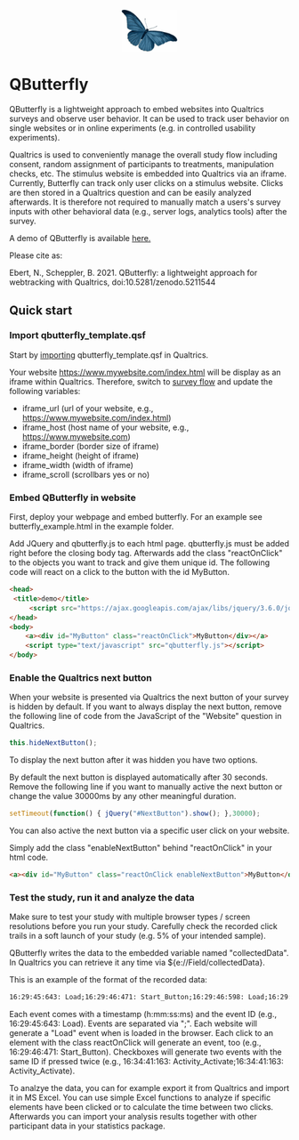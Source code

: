 <p align="center">
    <img src="resources/blue_butterfly.png" alt="Butterfly" width="100px" />
</p>

# QButterfly
QButterfly is a lightweight approach to embed websites into Qualtrics surveys and observe user behavior. It can be used to track user behavior on single websites or in online experiments (e.g. in controlled usability experiments). 

Qualtrics is used to conveniently manage the overall study flow including consent, random assignment of participants to treatments, manipulation checks, etc. The stimulus website is embedded into Qualtrics via an iframe. Currently, Butterfly can track only user clicks on a stimulus website. Clicks are then stored in a Qualtrics question and can be easily analyzed afterwards. It is therefore not required to manually match a users's survey inputs with other behavioral data (e.g., server logs, analytics tools) after the survey.

A demo of QButterfly is available [here.](https://immzhaw.eu.qualtrics.com/jfe/form/SV_887kj9vYpIqnBfU) 

Please cite as:

Ebert, N., Scheppler, B. 2021. QButterfly: a lightweight approach for webtracking with Qualtrics, doi:10.5281/zenodo.5211544

## Quick start

### Import qbutterfly_template.qsf

Start by [importing](https://www.qualtrics.com/support/survey-platform/survey-module/survey-tools/import-and-export-surveys/) qbutterfly_template.qsf in Qualtrics. 

Your website https://www.mywebsite.com/index.html will be display as an iframe within Qualtrics. Therefore, switch to [survey flow](https://www.qualtrics.com/support/survey-platform/survey-module/survey-flow/survey-flow-overview/) and update the following variables:
- iframe_url (url of your website, e.g., https://www.mywebsite.com/index.html)
- iframe_host (host name of your website, e.g., https://www.mywebsite.com)
- iframe_border (border size of iframe)
- iframe_height (height of iframe)
- iframe_width (width of iframe)
- iframe_scroll (scrollbars yes or no)

### Embed QButterfly in website

First, deploy your webpage and embed butterfly. For an example see butterfly_example.html in the example folder.

Add JQuery and qbutterfly.js to each html page. qbutterfly.js must be added right before the closing body tag. Afterwards add the class "reactOnClick" to the objects you want to track and give them unique id. The following code will react on a click to the button with the id MyButton. 

```html
<head>
 <title>demo</title>
     <script src="https://ajax.googleapis.com/ajax/libs/jquery/3.6.0/jquery.min.js"></script>    
</head>
<body>
    <a><div id="MyButton" class="reactOnClick">MyButton</div></a>
    <script type="text/javascript" src="qbutterfly.js"></script>  
</body>
```

### Enable the Qualtrics next button

When your website is presented via Qualtrics the next button of your survey is hidden by default. If you want to always display the next button, remove the following line of code from the JavaScript of the "Website" question in Qualtrics.

```javascript
this.hideNextButton();
```

To display the next button after it was hidden you have two options.

By default the next button is displayed automatically after 30 seconds. Remove the following line if you want to manually active the next button or change the value 30000ms by any other meaningful duration.

```javascript
setTimeout(function() { jQuery("#NextButton").show(); },30000);
```

You can also active the next button via a specific user click on your website.

Simply add the class "enableNextButton" behind "reactOnClick" in your html code.

```html
<a><div id="MyButton" class="reactOnClick enableNextButton">MyButton</div></a>
```

### Test the study, run it and analyze the data

Make sure to test your study with multiple browser types / screen resolutions before you run your study. Carefully check the recorded click trails in a soft launch of your study (e.g. 5% of your intended sample). 

QButterfly writes the data to the embedded variable named "collectedData". In Qualtrics you can retrieve it any time via ${e://Field/collectedData}. 

This is an example of the format of the recorded data:

```html
16:29:45:643: Load;16:29:46:471: Start_Button;16:29:46:598: Load;16:29:46:790: Activity_Button;16:29:46:909: Load;16:29:47:77: Location_Button;16:29:47:223: Load;16:29:47:398: Speech_Button;16:29:47:522: Load;16:29:48:174: Sound_Activate;16:29:48:174: Sound_Activate;16:29:48:949: Sound_Button;16:29:49:83: Load;
```

Each event comes with a timestamp (h:mm:ss:ms) and the event ID (e.g., 16:29:45:643: Load). Events are separated via ";". Each website will generate a "Load" event when is loaded in the browser. Each click to an element with the class reactOnClick will generate an event, too (e.g., 16:29:46:471: Start_Button). Checkboxes will generate two events with the same ID if pressed twice (e.g., 16:34:41:163: Activity_Activate;16:34:41:163: Activity_Activate).

To analzye the data, you can for example export it from Qualtrics and import it in MS Excel. You can use simple Excel functions to analyze if specific elements have been clicked or to calculate the time between two clicks. Afterwards you can import your analysis results together with other participant data in your statistics package.
